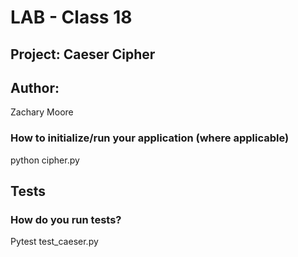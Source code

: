 # LAB - Class 18

## Project: Caeser Cipher

## Author: 
Zachary Moore

### How to initialize/run your application (where applicable)
python cipher.py

## Tests
### How do you run tests?
Pytest test_caeser.py
